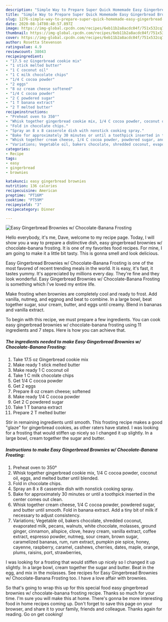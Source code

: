 ```yaml
---
description: "Simple Way to Prepare Super Quick Homemade Easy Gingerbread Brownies w/ Chocolate-Banana Frosting"
title: "Simple Way to Prepare Super Quick Homemade Easy Gingerbread Brownies w/ Chocolate-Banana Frosting"
slug: 1276-simple-way-to-prepare-super-quick-homemade-easy-gingerbread-brownies-w-chocolate-banana-frosting
date: 2020-08-14T08:40:57.897Z
image: https://img-global.cpcdn.com/recipes/6eb11b2a8acdc04f/751x532cq70/easy-gingerbread-brownies-w-chocolate-banana-frosting-recipe-main-photo.jpg
thumbnail: https://img-global.cpcdn.com/recipes/6eb11b2a8acdc04f/751x532cq70/easy-gingerbread-brownies-w-chocolate-banana-frosting-recipe-main-photo.jpg
cover: https://img-global.cpcdn.com/recipes/6eb11b2a8acdc04f/751x532cq70/easy-gingerbread-brownies-w-chocolate-banana-frosting-recipe-main-photo.jpg
author: Rosetta Stevenson
ratingvalue: 4.9
reviewcount: 38043
recipeingredient:
- "17.5 oz Gingerbread cookie mix"
- "1 stick melted butter"
- "1 C coconut oil"
- "1 C milk chocolate chips"
- "1/4 C cocoa powder"
- "2 eggs"
- "8 oz cream cheese softened"
- "1/4 C cocoa powder"
- "2 C powdered sugar"
- "1 T banana extract"
- "2 T melted butter"
recipeinstructions:
- "Preheat oven to 350°"
- "Whisk together gingerbread cookie mix, 1/4 C cocoa powder, coconut oil, eggs, and melted butter until blended."
- "Fold in chocolate chips."
- "Spray an 8 x 8 casserole dish with nonstick cooking spray."
- "Bake for approximately 30 minutes or until a toothpick inserted in the center comes out clean."
- "Whisk together cream cheese, 1/4 C cocoa powder, powdered sugar, and butter until smooth. Fold in banana extract. Add a tiny bit of milk if necessary to adjust consistency."
- "Variations; Vegetable oil, bakers chocolate, shredded coconut, evaporated milk, pecans, walnuts, white chocolate, molasses, ground ginger, cinnamon, allspice, clove, heavy cream, vanilla extract, coffee extract, espresso powder, nutmeg, sour cream, brown sugar, caramelized bananas, rum, rum extract, pumpkin pie spice, honey, cayenne, raspberry, caramel, cashews, cherries, dates, maple, orange, plums, raisins, port, strawberries,"
categories:
- Recipe
tags:
- easy
- gingerbread
- brownies

katakunci: easy gingerbread brownies 
nutrition: 136 calories
recipecuisine: American
preptime: "PT16M"
cooktime: "PT59M"
recipeyield: "3"
recipecategory: Dinner

---
```



![Easy Gingerbread Brownies w/ Chocolate-Banana Frosting](https://img-global.cpcdn.com/recipes/6eb11b2a8acdc04f/751x532cq70/easy-gingerbread-brownies-w-chocolate-banana-frosting-recipe-main-photo.jpg)

Hello everybody, it's me, Dave, welcome to my recipe page. Today, I will show you a way to prepare a distinctive dish, easy gingerbread brownies w/ chocolate-banana frosting. It is one of my favorites food recipes. For mine, I am going to make it a little bit tasty. This is gonna smell and look delicious.

Easy Gingerbread Brownies w/ Chocolate-Banana Frosting is one of the most favored of recent trending meals in the world. It is easy, it's fast, it tastes yummy. It's appreciated by millions every day. They're fine and they look wonderful. Easy Gingerbread Brownies w/ Chocolate-Banana Frosting is something which I've loved my entire life.

Make frosting when brownies are completely cool and ready to frost. Add vanilla, nutmeg, and eggnog and beat to combine. In a large bowl, beat together sugar, sour cream, butter, and eggs until creamy. Blend in bananas and vanilla extract.


To begin with this recipe, we must prepare a few ingredients. You can cook easy gingerbread brownies w/ chocolate-banana frosting using 11 ingredients and 7 steps. Here is how you can achieve that.

<!--inarticleads1-->

##### The ingredients needed to make Easy Gingerbread Brownies w/ Chocolate-Banana Frosting:

1. Take 17.5 oz Gingerbread cookie mix
1. Make ready 1 stick melted butter
1. Make ready 1 C coconut oil
1. Take 1 C milk chocolate chips
1. Get 1/4 C cocoa powder
1. Get 2 eggs
1. Prepare 8 oz cream cheese; softened
1. Make ready 1/4 C cocoa powder
1. Get 2 C powdered sugar
1. Take 1 T banana extract
1. Prepare 2 T melted butter


Stir in remaining ingredients until smooth. This frosting recipe makes a good &#34;glaze&#34; for gingerbread cookies, as other raters have stated. I was looking for a frosting that would stiffen up nicely so I changed it up slightly. In a large bowl, cream together the sugar and butter. 

<!--inarticleads2-->

##### Instructions to make Easy Gingerbread Brownies w/ Chocolate-Banana Frosting:

1. Preheat oven to 350°
1. Whisk together gingerbread cookie mix, 1/4 C cocoa powder, coconut oil, eggs, and melted butter until blended.
1. Fold in chocolate chips.
1. Spray an 8 x 8 casserole dish with nonstick cooking spray.
1. Bake for approximately 30 minutes or until a toothpick inserted in the center comes out clean.
1. Whisk together cream cheese, 1/4 C cocoa powder, powdered sugar, and butter until smooth. Fold in banana extract. Add a tiny bit of milk if necessary to adjust consistency.
1. Variations; Vegetable oil, bakers chocolate, shredded coconut, evaporated milk, pecans, walnuts, white chocolate, molasses, ground ginger, cinnamon, allspice, clove, heavy cream, vanilla extract, coffee extract, espresso powder, nutmeg, sour cream, brown sugar, caramelized bananas, rum, rum extract, pumpkin pie spice, honey, cayenne, raspberry, caramel, cashews, cherries, dates, maple, orange, plums, raisins, port, strawberries,


I was looking for a frosting that would stiffen up nicely so I changed it up slightly. In a large bowl, cream together the sugar and butter. Beat in the egg, and mix in the molasses. See recipes for Easy Gingerbread Brownies w/ Chocolate-Banana Frosting too. I have a love affair with brownies. 

So that's going to wrap this up for this special food easy gingerbread brownies w/ chocolate-banana frosting recipe. Thanks so much for your time. I'm sure you will make this at home. There's gonna be more interesting food in home recipes coming up. Don't forget to save this page on your browser, and share it to your family, friends and colleague. Thanks again for reading. Go on get cooking!
